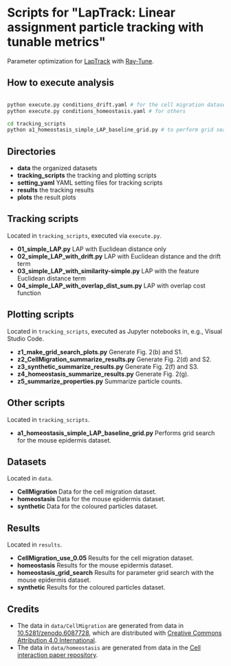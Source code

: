 # Scripts for "LapTrack: Linear assignment particle tracking with tunable metrics"
Parameter optimization for [LapTrack](https://github.com/yfukai/laptrack) with [Ray-Tune](https://www.ray.io/ray-tune).

## How to execute analysis

```bash

python execute.py conditions_drift.yaml # for the cell migration dataset
python execute.py conditions_homeostasis.yaml # for others

cd tracking_scripts
python a1_homeostasis_simple_LAP_baseline_grid.py # to perform grid search for the mouse epidermis dataset
```

## Directories
- **data** the organized datasets
- **tracking_scripts** the tracking and plotting scripts
- **setting_yaml** YAML setting files for tracking scripts
- **results** the tracking results
- **plots** the result plots

## Tracking scripts
Located in `tracking_scripts`, executed via `execute.py`.
- **01_simple_LAP.py** LAP with Euclidean distance only
- **02_simple_LAP_with_drift.py** LAP with Euclidean distance and the drift term
- **03_simple_LAP_with_similarity-simple.py** LAP with the feature Euclidean distance term
- **04_simple_LAP_with_overlap_dist_sum.py** LAP with overlap cost function 

## Plotting scripts
Located in `tracking_scripts`, executed as Jupyter notebooks in, e.g., Visual Studio Code.
- **z1_make_grid_search_plots.py** Generate Fig. 2(b) and S1.
- **z2_CellMigration_summarize_results.py** Generate Fig. 2(d) and S2.
- **z3_synthetic_summarize_results.py** Generate Fig. 2(f) and S3.
- **z4_homeostasis_summarize_results.py** Generate Fig. 2(g).
- **z5_summarize_properties.py** Summarize particle counts.

## Other scripts
Located in `tracking_scripts`.
- **a1_homeostasis_simple_LAP_baseline_grid.py** Performs grid search for the mouse epidermis dataset.

## Datasets
Located in `data`. 
- **CellMigration** Data for the cell migration dataset.
- **homeostasis** Data for the mouse epidermis dataset.
- **synthetic** Data for the coloured particles dataset.

## Results
Located in `results`.
- **CellMigration_use_0.05** Results for the cell migration dataset.
- **homeostasis** Results for the mouse epidermis dataset.
- **homeostasis_grid_search** Results for parameter grid search with the mouse epidermis dataset.
- **synthetic** Results for the coloured particles dataset.

## Credits

- The data in `data/CellMigration` are generated from data in [10.5281/zenodo.6087728](https://doi.org/10.5281/zenodo.6087728), which are distributed with [Creative Commons Attribution 4.0 International](https://creativecommons.org/licenses/by/4.0/legalcode).
- The data in `data/homeostasis` are generated from data in the [Cell interaction paper repository](https://github.com/NoneqPhysLivingMatterLab/cell_interaction_gnn).